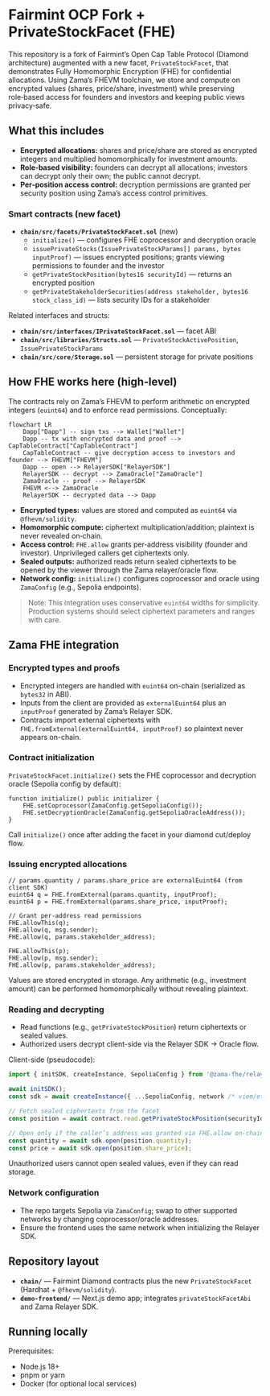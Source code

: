 # Fairmint OCP Fork + PrivateStockFacet (FHE)

This repository is a fork of Fairmint’s Open Cap Table Protocol (Diamond architecture) augmented with a new facet, `PrivateStockFacet`, that demonstrates Fully Homomorphic Encryption (FHE) for confidential allocations. Using Zama’s FHEVM toolchain, we store and compute on encrypted values (shares, price/share, investment) while preserving role‑based access for founders and investors and keeping public views privacy‑safe.


## What this includes

- **Encrypted allocations:** shares and price/share are stored as encrypted integers and multiplied homomorphically for investment amounts.
- **Role‑based visibility:** founders can decrypt all allocations; investors can decrypt only their own; the public cannot decrypt.
- **Per‑position access control:** decryption permissions are granted per security position using Zama’s access control primitives.




### Smart contracts (new facet)

- **`chain/src/facets/PrivateStockFacet.sol`** (new)
  - `initialize()` — configures FHE coprocessor and decryption oracle
  - `issuePrivateStocks(IssuePrivateStockParams[] params, bytes inputProof)` — issues encrypted positions; grants viewing permissions to founder and the investor
  - `getPrivateStockPosition(bytes16 securityId)` — returns an encrypted position
  - `getPrivateStakeholderSecurities(address stakeholder, bytes16 stock_class_id)` — lists security IDs for a stakeholder

Related interfaces and structs:
- **`chain/src/interfaces/IPrivateStockFacet.sol`** — facet ABI
- **`chain/src/libraries/Structs.sol`** — `PrivateStockActivePosition`, `IssuePrivateStockParams`
- **`chain/src/core/Storage.sol`** — persistent storage for private positions

## How FHE works here (high‑level)

The contracts rely on Zama’s FHEVM to perform arithmetic on encrypted integers (`euint64`) and to enforce read permissions. Conceptually:

```mermaid
flowchart LR
    Dapp["Dapp"] -- sign txs --> Wallet["Wallet"]
    Dapp -- tx with encrypted data and proof --> CapTableContract["CapTableContract"]
    CapTableContract -- give decryption access to investors and founder --> FHEVM["FHEVM"]
    Dapp -- open --> RelayerSDK["RelayerSDK"]
    RelayerSDK -- decrypt --> ZamaOracle["ZamaOracle"]
    ZamaOracle -- proof --> RelayerSDK
    FHEVM <--> ZamaOracle
    RelayerSDK -- decrypted data --> Dapp
```

- **Encrypted types:** values are stored and computed as `euint64` via `@fhevm/solidity`.
- **Homomorphic compute:** ciphertext multiplication/addition; plaintext is never revealed on‑chain.
- **Access control:** `FHE.allow` grants per‑address visibility (founder and investor). Unprivileged callers get ciphertexts only.
- **Sealed outputs:** authorized reads return sealed ciphertexts to be opened by the viewer through the Zama relayer/oracle flow.
- **Network config:** `initialize()` configures coprocessor and oracle using `ZamaConfig` (e.g., Sepolia endpoints).

> Note: This integration uses conservative `euint64` widths for simplicity. Production systems should select ciphertext parameters and ranges with care.

## Zama FHE integration

### Encrypted types and proofs

- Encrypted integers are handled with `euint64` on-chain (serialized as `bytes32` in ABI).
- Inputs from the client are provided as `externalEuint64` plus an `inputProof` generated by Zama’s Relayer SDK.
- Contracts import external ciphertexts with `FHE.fromExternal(externalEuint64, inputProof)` so plaintext never appears on-chain.

### Contract initialization

`PrivateStockFacet.initialize()` sets the FHE coprocessor and decryption oracle (Sepolia config by default):

```solidity
function initialize() public initializer {
    FHE.setCoprocessor(ZamaConfig.getSepoliaConfig());
    FHE.setDecryptionOracle(ZamaConfig.getSepoliaOracleAddress());
}
```

Call `initialize()` once after adding the facet in your diamond cut/deploy flow.

### Issuing encrypted allocations

```solidity
// params.quantity / params.share_price are externalEuint64 (from client SDK)
euint64 q = FHE.fromExternal(params.quantity, inputProof);
euint64 p = FHE.fromExternal(params.share_price, inputProof);

// Grant per-address read permissions
FHE.allowThis(q);
FHE.allow(q, msg.sender);
FHE.allow(q, params.stakeholder_address);

FHE.allowThis(p);
FHE.allow(p, msg.sender);
FHE.allow(p, params.stakeholder_address);
```

Values are stored encrypted in storage. Any arithmetic (e.g., investment amount) can be performed homomorphically without revealing plaintext.

### Reading and decrypting

- Read functions (e.g., `getPrivateStockPosition`) return ciphertexts or sealed values.
- Authorized users decrypt client-side via the Relayer SDK → Oracle flow.

Client-side (pseudocode):

```ts
import { initSDK, createInstance, SepoliaConfig } from '@zama-fhe/relayer-sdk/bundle';

await initSDK();
const sdk = await createInstance({ ...SepoliaConfig, network /* viem/ethers transport */ });

// Fetch sealed ciphertexts from the facet
const position = await contract.read.getPrivateStockPosition(securityId);

// Open only if the caller’s address was granted via FHE.allow on-chain
const quantity = await sdk.open(position.quantity);
const price = await sdk.open(position.share_price);
```

Unauthorized users cannot open sealed values, even if they can read storage.

### Network configuration

- The repo targets Sepolia via `ZamaConfig`; swap to other supported networks by changing coprocessor/oracle addresses.
- Ensure the frontend uses the same network when initializing the Relayer SDK.

## Repository layout

- **`chain/`** — Fairmint Diamond contracts plus the new `PrivateStockFacet` (Hardhat + `@fhevm/solidity`).
- **`demo-frontend/`** — Next.js demo app; integrates `privateStockFacetAbi` and Zama Relayer SDK.


## Running locally

Prerequisites:
- Node.js 18+
- pnpm or yarn
- Docker (for optional local services)
